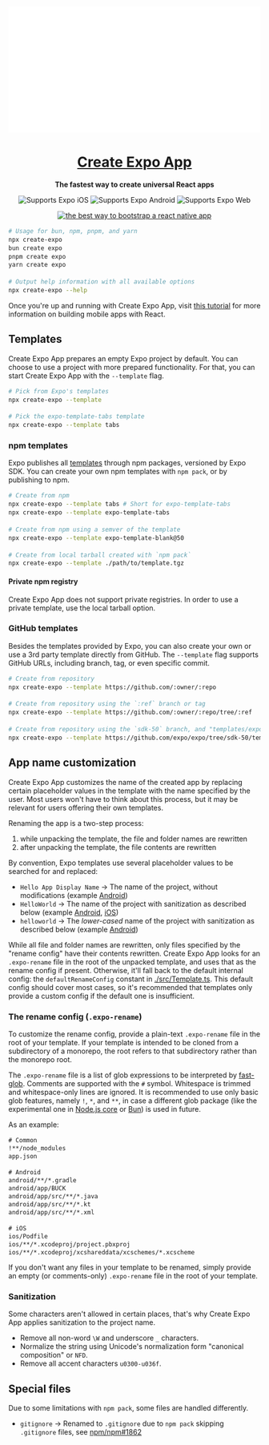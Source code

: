 <!-- Title -->

<p align="center">
  <a href="https://github.com/expo/examples">
    <img alt="create-expo-app" src="./.gh-assets/banner.svg">
    <h1 align="center">Create Expo App</h1>
  </a>
</p>

<!-- Header -->

<p align="center">
  <b>The fastest way to create universal React apps</b>
  <br />

  <p align="center">
    <!-- iOS -->
    <img alt="Supports Expo iOS" longdesc="Supports Expo iOS" src="https://img.shields.io/badge/iOS-000.svg?style=flat-square&logo=APPLE&labelColor=999999&logoColor=fff" />
    <!-- Android -->
    <img alt="Supports Expo Android" longdesc="Supports Expo Android" src="https://img.shields.io/badge/Android-000.svg?style=flat-square&logo=ANDROID&labelColor=A4C639&logoColor=fff" />
    <!-- Web -->
    <img alt="Supports Expo Web" longdesc="Supports Expo Web" src="https://img.shields.io/badge/web-000.svg?style=flat-square&logo=GOOGLE-CHROME&labelColor=4285F4&logoColor=fff" />
  </p>
  <p align="center">
    <a href="https://packagephobia.now.sh/result?p=create-expo">
      <img alt="the best way to bootstrap a react native app" longdesc="the best way to create a react native app" src="https://flat.badgen.net/packagephobia/install/create-expo" />
    </a>
  </p>

</p>

<!-- Body -->

```sh
# Usage for bun, npm, pnpm, and yarn
npx create-expo
bun create expo
pnpm create expo
yarn create expo

# Output help information with all available options
npx create-expo --help
```

Once you're up and running with Create Expo App, visit [this tutorial](https://docs.expo.dev/tutorial/planning/) for more information on building mobile apps with React.

## Templates

Create Expo App prepares an empty Expo project by default. You can choose to use a project with more prepared functionality. For that, you can start Create Expo App with the `--template` flag.

```sh
# Pick from Expo's templates
npx create-expo --template

# Pick the expo-template-tabs template
npx create-expo --template tabs
```

### npm templates

Expo publishes all [templates](../../templates/) through npm packages, versioned by Expo SDK. You can create your own npm templates with `npm pack`, or by publishing to npm.

```sh
# Create from npm
npx create-expo --template tabs # Short for expo-template-tabs
npx create-expo --template expo-template-tabs

# Create from npm using a semver of the template
npx create-expo --template expo-template-blank@50

# Create from local tarball created with `npm pack`
npx create-expo --template ./path/to/template.tgz
```

#### Private npm registry

Create Expo App does not support private registries. In order to use a private template, use the local tarball option.

### GitHub templates

Besides the templates provided by Expo, you can also create your own or use a 3rd party template directly from GitHub. The `--template` flag supports GitHub URLs, including branch, tag, or even specific commit.

```sh
# Create from repository
npx create-expo --template https://github.com/:owner/:repo

# Create from repository using the `:ref` branch or tag
npx create-expo --template https://github.com/:owner/:repo/tree/:ref

# Create from repository using the `sdk-50` branch, and "templates/expo-template-bare-minimum" subdirectory
npx create-expo --template https://github.com/expo/expo/tree/sdk-50/templates/expo-template-bare-minimum
```

## App name customization

Create Expo App customizes the name of the created app by replacing certain placeholder values in the template with the name specified by the user. Most users won't have to think about this process, but it may be relevant for users offering their own templates.

Renaming the app is a two-step process:

1. while unpacking the template, the file and folder names are rewritten
2. after unpacking the template, the file contents are rewritten

By convention, Expo templates use several placeholder values to be searched for and replaced:

- `Hello App Display Name` → The name of the project, without modifications (example [Android](../../templates/expo-template-bare-minimum/android/app/src/main/res/values/strings.xml#L2))
- `HelloWorld` → The name of the project with sanitization as described below (example [Android](../../templates/expo-template-bare-minimum//android/settings.gradle#L1), [iOS](../../templates/expo-template-bare-minimum/ios/Podfile#L16))
- `helloworld` → The _lower-cased_ name of the project with sanitization as described below (example [Android](../../templates/expo-template-bare-minimum/android/app/build.gradle#L86))

While all file and folder names are rewritten, only files specified by the "rename config" have their contents rewritten. Create Expo App looks for an `.expo-rename` file in the root of the unpacked template, and uses that as the rename config if present. Otherwise, it'll fall back to the default internal config: the `defaultRenameConfig` constant in [./src/Template.ts](./src/Template.ts). This default config should cover most cases, so it's recommended that templates only provide a custom config if the default one is insufficient.

### The rename config (`.expo-rename`)

To customize the rename config, provide a plain-text `.expo-rename` file in the root of your template. If your template is intended to be cloned from a subdirectory of a monorepo, the root refers to that subdirectory rather than the monorepo root.

The `.expo-rename` file is a list of glob expressions to be interpreted by [fast-glob](https://github.com/mrmlnc/fast-glob). Comments are supported with the `#` symbol. Whitespace is trimmed and whitespace-only lines are ignored. It is recommended to use only basic glob features, namely `!`, `*`, and `**`, in case a different glob package (like the experimental one in [Node.js core](https://github.com/nodejs/node/pull/51912) or [Bun](https://bun.sh/docs/api/glob)) is used in future.

As an example:

```
# Common
!**/node_modules
app.json

# Android
android/**/*.gradle
android/app/BUCK
android/app/src/**/*.java
android/app/src/**/*.kt
android/app/src/**/*.xml

# iOS
ios/Podfile
ios/**/*.xcodeproj/project.pbxproj
ios/**/*.xcodeproj/xcshareddata/xcschemes/*.xcscheme
```

If you don't want any files in your template to be renamed, simply provide an empty (or comments-only) `.expo-rename` file in the root of your template.

### Sanitization

Some characters aren't allowed in certain places, that's why Create Expo App applies sanitization to the project name.

- Remove all non-word `\W` and underscore `_` characters.
- Normalize the string using Unicode's normalization form "canonical composition" or `NFD`.
- Remove all accent characters `u0300-u036f`.

## Special files

Due to some limitations with `npm pack`, some files are handled differently.

- `gitignore` → Renamed to `.gitignore` due to `npm pack` skipping `.gitignore` files, see [npm/npm#1862](https://github.com/npm/npm/issues/1862)
